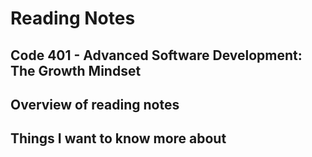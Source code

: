 # Reading Notes

## Code 401 - Advanced Software Development: The Growth Mindset


## Overview of reading notes


## Things I want to know more about


